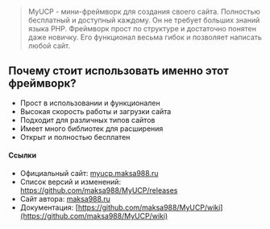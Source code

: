 > MyUCP - мини-фреймворк для создания своего сайта. Полностью бесплатный и доcтупный каждому. Он не требует больших знаний языка PHP. Фреймворк прост по структуре и достаточно понятен даже новичку. Его функционал весьма гибок и позволяет написать любой сайт.

## Почему стоит использовать именно этот фреймворк?

* Прост в использовании и функционален
* Высокая скорость работы и загрузки сайта
* Подходит для различных типов сайтов
* Имеет много библиотек для расширения
* Открыт и полностью бесплатен

#### Ссылки
* Официальный сайт: [myucp.maksa988.ru](http://myucp.maksa988.ru/)
* Список версий и изменений: https://github.com/maksa988/MyUCP/releases
* Сайт автора: [maksa988.ru](http://maksa988.ru)
* Документация: [https://github.com/maksa988/MyUCP/wiki](https://github.com/maksa988/MyUCP/wiki)
